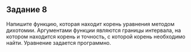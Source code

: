 ## Задание 8

Напишите функцию, которая находит корень уравнения методом дихотомии. Аргументами функции являются границы интервала, на котором находится корень и точность, с которой корень необходимо найти. Уравнение задается программно.

